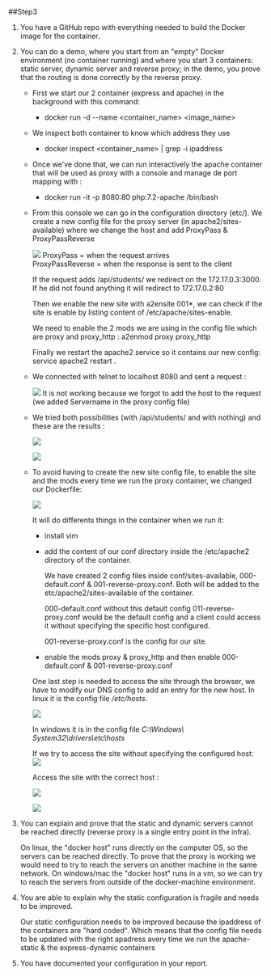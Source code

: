  ##Step3
 
1. You have a GitHub repo with everything needed to build the Docker image for the container.
2. You can do a demo, where you start from an "empty" Docker environment (no container running) and where you start 3 containers: static server, dynamic server and reverse proxy; in the demo, you prove that the routing is done correctly by the reverse proxy.

    * First we start our 2 container (express and apache) in the background with this command:
        * docker run -d --name <container_name> <image_name>
        
    * We inspect both container to know which address they use 
        * docker inspect <container_name> | grep -i ipaddress
        
    * Once we've done that, we can run interactively the apache container that will be used as proxy with a console and manage de port mapping with :
        * docker run -it -p 8080:80 php:7.2-apache /bin/bash
        
    * From this console we can go in the configuration directory (etc/). We create a new config file for the proxy server (in apache2/sites-available) where we change the host and add ProxyPass & ProxyPassReverse
    
        ![](./img/virtualHost.png)
        ProxyPass = when the request arrives<br>
        ProxyPassReverse = when the response is sent to the client
        
        If the request adds /api/students/ we redirect on the 172.17.0.3:3000. If he did not found anything it will redirect to 172.17.0.2:80
        
        Then we enable the new site with  a2ensite 001*, we can check if the site is enable by listing content of /etc/apache/sites-enable.
        
         We need to enable the 2 mods we are using in the config file which are proxy and proxy_http : a2enmod proxy proxy_http
      
         Finally we restart the apache2 service so it contains our new config: service apache2  restart .
          
    * We connected with telnet to localhost 8080 and sent a request :
        
        ![](./img/3telnetWithoutHost.png)
        It is not working because we forgot to add the host to the request (we added Servername in the proxy config file)
        
    * We tried both possibilities (with /api/students/ and with nothing) and these are the results :
     
        ![](./img/3telnetWithHost1.png)
        
        ![](./img/3telnetWithHost2.png)
        
    * To avoid having to create the new site config file, to enable the site and the mods every time we run the proxy container, we changed our Dockerfile:
    
        ![](./img/3Dockerfile.png)
        
        It will do differents things in the container when we run it:
        * install vim
        * add the content of our conf directory inside the /etc/apache2 directory of the container. 
        
            We have created 2 config files inside conf/sites-available, 000-default.conf & 001-reverse-proxy.conf. Both will be added to the etc/apache2/sites-available of the container.
            
            000-default.conf without this default config 011-reverse-proxy.conf would be the default config and a client could access it without specifying the specific host configured.
            
            001-reverse-proxy.conf is the config for our site.
        * enable the mods proxy & proxy_http and then enable 000-default.conf & 001-reverse-proxy.conf
        
        One last step is needed to access the site through the browser, we have to modify our DNS config to add an entry for the new host.
        In linux it is the config file */etc/hosts*. 
        
        ![](./img/host.png)
        
        In windows it is in the config file *C:\Windows\ System32\drivers\etc\hosts*
        
        If we try to access the site without specifying the configured host: 
        ![](./img/withoutHost.png)
        
        Access the site with the correct host :
  
        ![](./img/withHost1.png)
        
        ![](./img/withHost2.png)
        
3. You can explain and prove that the static and dynamic servers cannot be reached directly (reverse proxy is a single entry point in the infra).<br>

    On linux, the "docker host" runs directly on the computer OS, so the servers can be reached directly. To prove that the proxy is working we would need to try to reach the servers on another machine in the same network. On windows/mac the "docker host" runs in a vm, so we can try to reach the servers from outside of the docker-machine environment.

4. You are able to explain why the static configuration is fragile and needs to be improved.

    Our static configuration needs to be improved because the ipaddress of the containers are "hard coded". Which means that the config file needs to be updated with the right apadress avery time we run the apache-static & the express-dynamic containers
    
5. You have documented your configuration in your report.
